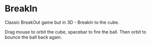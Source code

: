 # BreakIn

Classic BreakOut game but in 3D - BreakIn to the cube.

Drag mouse to orbit the cube, spacebar to fire the ball.
Then orbit to bounce the ball back again.
